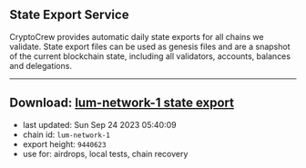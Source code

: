 ## State Export Service
CryptoCrew provides automatic daily state exports for all chains we validate. State export files can be used as genesis files and are a snapshot of the current blockchain state, including all validators, accounts, balances and delegations.

---
**Download: [lum-network-1 state export](https://dl.ccvalidators.com/SERVICE/lumnetwork/lum-network-1_export_9440623.json)**
---

- last updated: Sun Sep 24 2023 05:40:09
- chain id: `lum-network-1`
- export height: `9440623`
- use for: airdrops, local tests, chain recovery
